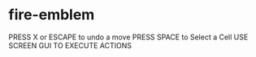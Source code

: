 # fire-emblem

PRESS X or ESCAPE to undo a move
PRESS SPACE to Select a Cell
USE SCREEN GUI TO EXECUTE ACTIONS 
